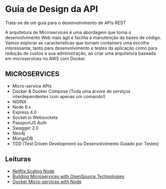 # Guia de Design da API

Trata-se de um guia para o desenvolvimento de APIs REST



A arquitetura de Microservices é uma abordagem que torna o desenvolvimento Web mais ágil e facilita a manutenção da bases de código.
Vamos explorar as características que tornam containers uma escolha interessante, tanto para desenvolvimento e testes da aplicação como para redução de custos e sua administração, ao criar uma arquitetura baseada em microservices no AWS com Docker.

## MICROSERVICES

+ Micro-service APIs
+ Docker & Docker Compose (Toda uma árvore de serviços interdependentes com apenas um comando!)
+ NGINX
+ Node 6.x
+ Express 4.0
+ Socket.io Websockets
+ PassportJS Auth
+ Swagger 2.0
+ Neo4j
+ MongoDB
+ TDD (Test Driven Development ou Desenvolvimento Guiado por Testes)

## Leituras

+ [Netflix Scaling Node](https://medium.com/@nodejs/netflixandchill-how-netflix-scales-with-node-js-and-containers-cf63c0b92e57#.9bzn8wm4u)
+ [Building Microservices with OpenSource Technologies](http://www.developer.com/open/building-microservices-with-open-source-technologies.html)
+ [Docker Micro-services with Node](http://anandmanisankar.com/posts/docker-container-nginx-node-redis-example/)
